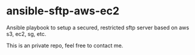 # ansible-sftp-aws-ec2
Ansible playbook to setup a secured, restricted sftp server based on aws s3, ec2, sg, etc.

This is an private repo, feel free to contact me.
